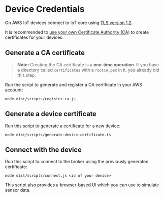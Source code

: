 # Device Credentials

On AWS IoT devices connect to IoT core using [TLS version 1.2](https://docs.aws.amazon.com/iot/latest/developerguide/iot-security-identity.html).

It is recommended to [use your own Certificate Authority (CA)](https://docs.aws.amazon.com/iot/latest/developerguide/device-certs-your-own.html) to create certificates for your devices.

## Generate a CA certificate

> **Note:** Creating the CA certificate is a **one-time operation**. If you have a directory called `certificates` with a `rootCA.pem` in it, you already did this step.

Run the script to generate and register a CA certificate in your AWS account:

    node dist/scripts/register-ca.js

## Generate a device certificate

Run this script to generate a certificate for a new device:

	node dist/scripts/generate-device-certificate.ts

## Connect with the device

Run this script to connect to the broker using the previously generated certificate:

	node dist/scripts/connect.js <id of your device>

This script also provides a browser-based UI which you can use to simulate sensor data.
